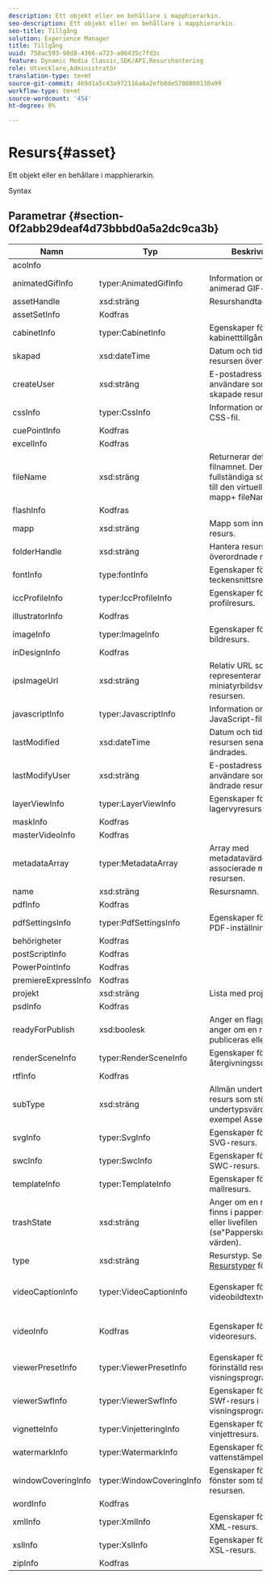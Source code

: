 ```yaml
---
description: Ett objekt eller en behållare i mapphierarkin.
seo-description: Ett objekt eller en behållare i mapphierarkin.
seo-title: Tillgång
solution: Experience Manager
title: Tillgång
uuid: 758ac593-98d8-4366-a723-a06435c7fd3c
feature: Dynamic Media Classic,SDK/API,Resurshantering
role: Utvecklare,Administratör
translation-type: tm+mt
source-git-commit: 469d1a5c43a972116a8a2efb0de5708800130a99
workflow-type: tm+mt
source-wordcount: '454'
ht-degree: 0%

---
```



# Resurs{#asset}

Ett objekt eller en behållare i mapphierarkin.

Syntax

## Parametrar {#section-0f2abb29deaf4d73bbbd0a5a2dc9ca3b}

<table id="table_C58EF9963CB34179A9D6C9F0F6FF24F2"> 
 <thead> 
  <tr> 
   <th colname="col1" class="entry"> Namn </th> 
   <th colname="col2" class="entry"> Typ </th> 
   <th colname="col3" class="entry"> Beskrivning </th> 
  </tr> 
 </thead>
 <tbody> 
  <tr> 
   <td colname="col1"> <span class="codeph"> <span class="varname"> acoInfo</span> </span> </td> 
   <td colname="col2"> </td> 
   <td colname="col3"> </td> 
  </tr> 
  <tr> 
   <td colname="col1"> <span class="codeph"> <span class="varname"> animatedGifInfo</span> </span> </td> 
   <td colname="col2"> <span class="codeph"> typer:AnimatedGifInfo</span> </td> 
   <td colname="col3"> Information om en animerad GIF-fil. </td> 
  </tr> 
  <tr> 
   <td colname="col1"> <span class="codeph"> <span class="varname"> assetHandle</span> </span> </td> 
   <td colname="col2"> <span class="codeph"> xsd:sträng</span> </td> 
   <td colname="col3"> Resurshandtag. </td> 
  </tr> 
  <tr> 
   <td colname="col1"> <span class="codeph"> <span class="varname"> assetSetInfo</span> </span> </td> 
   <td colname="col2"> <span class="codeph"> Kodfras  </span> </td> 
   <td colname="col3"> </td> 
  </tr> 
  <tr> 
   <td colname="col1"> <span class="codeph"> <span class="varname"> cabinetInfo</span> </span> </td> 
   <td colname="col2"> <span class="codeph"> typer:CabinetInfo</span> </td> 
   <td colname="col3"> Egenskaper för en kabinetttillgångstyp. </td> 
  </tr> 
  <tr> 
   <td colname="col1"> <span class="codeph"> <span class="varname"> skapad</span> </span> </td> 
   <td colname="col2"> <span class="codeph"> xsd:dateTime</span> </td> 
   <td colname="col3"> Datum och tid då resursen överfördes. </td> 
  </tr> 
  <tr> 
   <td colname="col1"> <span class="codeph"> <span class="varname"> createUser</span> </span> </td> 
   <td colname="col2"> <span class="codeph"> xsd:sträng</span> </td> 
   <td colname="col3"> E-postadress till den användare som skapade resursen. </td> 
  </tr> 
  <tr> 
   <td colname="col1"> <span class="codeph"> <span class="varname"> cssInfo</span> </span> </td> 
   <td colname="col2"> <span class="codeph"> typer:CssInfo</span> </td> 
   <td colname="col3"> Information om en CSS-fil. </td> 
  </tr> 
  <tr> 
   <td colname="col1"> <span class="codeph"> <span class="varname"> cuePointInfo</span> </span> </td> 
   <td colname="col2"> <span class="codeph"> Kodfras  </span> </td> 
   <td colname="col3"> </td> 
  </tr> 
  <tr> 
   <td colname="col1"> <span class="codeph"> <span class="varname"> excelInfo</span> </span> </td> 
   <td colname="col2"> <span class="codeph"> Kodfras  </span> </td> 
   <td colname="col3"> </td> 
  </tr> 
  <tr> 
   <td colname="col1"> <span class="codeph"> <span class="varname"> fileName</span> </span> </td> 
   <td colname="col2"> <span class="codeph"> xsd:sträng</span> </td> 
   <td colname="col3">Returnerar det virtuella filnamnet. Den fullständiga sökvägen till den virtuella filen är <span class="codeph"> mapp</span>+<span class="codeph"> fileName</span>. </td> 
  </tr> 
  <tr> 
   <td colname="col1"> <span class="codeph"> <span class="varname"> flashInfo</span> </span> </td> 
   <td colname="col2"> <span class="codeph"> Kodfras  </span> </td> 
   <td colname="col3"> </td> 
  </tr> 
  <tr> 
   <td colname="col1"> <span class="codeph"> <span class="varname"> mapp</span> </span> </td> 
   <td colname="col2"> <span class="codeph"> xsd:sträng</span> </td> 
   <td colname="col3"> Mapp som innehåller en resurs. </td> 
  </tr> 
  <tr> 
   <td colname="col1"> <span class="codeph"> <span class="varname"> folderHandle</span> </span> </td> 
   <td colname="col2"> <span class="codeph"> xsd:sträng</span> </td> 
   <td colname="col3"> Hantera resursens överordnade mapp. </td> 
  </tr> 
  <tr> 
   <td colname="col1"> <span class="codeph"> <span class="varname"> fontInfo</span> </span> </td> 
   <td colname="col2"> <span class="codeph"> type:fontInfo</span> </td> 
   <td colname="col3"> Egenskaper för en teckensnittsresurs. </td> 
  </tr> 
  <tr> 
   <td colname="col1"> <span class="codeph"> <span class="varname"> iccProfileInfo</span> </span> </td> 
   <td colname="col2"> <span class="codeph"> typer:IccProfileInfo</span> </td> 
   <td colname="col3"> Egenskaper för en ICC-profilresurs. </td> 
  </tr> 
  <tr> 
   <td colname="col1"> <span class="codeph"> <span class="varname"> illustratorInfo</span> </span> </td> 
   <td colname="col2"> <span class="codeph"> Kodfras  </span> </td> 
   <td colname="col3"> </td> 
  </tr> 
  <tr> 
   <td colname="col1"> <span class="codeph"> <span class="varname"> imageInfo</span> </span> </td> 
   <td colname="col2"> <span class="codeph"> typer:ImageInfo</span> </td> 
   <td colname="col3"> Egenskaper för en bildresurs. </td> 
  </tr> 
  <tr> 
   <td colname="col1"> <span class="codeph"> <span class="varname"> inDesignInfo</span> </span> </td> 
   <td colname="col2"> <span class="codeph"> Kodfras  </span> </td> 
   <td colname="col3"> </td> 
  </tr> 
  <tr> 
   <td colname="col1"> <span class="codeph"> <span class="varname"> ipsImageUrl</span> </span> </td> 
   <td colname="col2"> <span class="codeph"> xsd:sträng</span> </td> 
   <td colname="col3"> Relativ URL som representerar en miniatyrbildsvy av resursen. </td> 
  </tr> 
  <tr> 
   <td colname="col1"> <span class="codeph"> <span class="varname"> javascriptInfo</span> </span> </td> 
   <td colname="col2"> <span class="codeph"> typer:JavascriptInfo</span> </td> 
   <td colname="col3"> Information om en JavaScript-fil. </td> 
  </tr> 
  <tr> 
   <td colname="col1"> <span class="codeph"> <span class="varname"> lastModified</span> </span> </td> 
   <td colname="col2"> <span class="codeph"> xsd:dateTime</span> </td> 
   <td colname="col3"> Datum och tid då resursen senast ändrades. </td> 
  </tr> 
  <tr> 
   <td colname="col1"> <span class="codeph"> <span class="varname"> lastModifyUser</span> </span> </td> 
   <td colname="col2"> <span class="codeph"> xsd:sträng</span> </td> 
   <td colname="col3"> E-postadress till den användare som senast ändrade resursen. </td> 
  </tr> 
  <tr> 
   <td colname="col1"> <span class="codeph"> <span class="varname"> layerViewInfo</span> </span> </td> 
   <td colname="col2"> <span class="codeph"> typer:LayerViewInfo</span> </td> 
   <td colname="col3"> Egenskaper för en lagervyresurs. </td> 
  </tr> 
  <tr> 
   <td colname="col1"> <span class="codeph"> <span class="varname"> maskInfo</span> </span> </td> 
   <td colname="col2"> <span class="codeph"> Kodfras  </span> </td> 
   <td colname="col3"> </td> 
  </tr> 
  <tr> 
   <td colname="col1"> <span class="codeph"> <span class="varname"> masterVideoInfo</span> </span> </td> 
   <td colname="col2"> <span class="codeph"> Kodfras  </span> </td> 
   <td colname="col3"> </td> 
  </tr> 
  <tr> 
   <td colname="col1"> <span class="codeph"> <span class="varname"> metadataArray</span> </span> </td> 
   <td colname="col2"> <span class="codeph"> typer:MetadataArray</span> </td> 
   <td colname="col3"> Array med metadatavärden som är associerade med resursen. </td> 
  </tr> 
  <tr> 
   <td colname="col1"> <span class="codeph"> <span class="varname"> name</span> </span> </td> 
   <td colname="col2"> <span class="codeph"> xsd:sträng</span> </td> 
   <td colname="col3"> Resursnamn. </td> 
  </tr> 
  <tr> 
   <td colname="col1"> <span class="codeph"> <span class="varname"> pdfInfo</span> </span> </td> 
   <td colname="col2"> <span class="codeph"> Kodfras  </span> </td> 
   <td colname="col3"> </td> 
  </tr> 
  <tr> 
   <td colname="col1"> <span class="codeph"> <span class="varname"> pdfSettingsInfo</span> </span> </td> 
   <td colname="col2"> <span class="codeph"> typer:PdfSettingsInfo</span> </td> 
   <td colname="col3"> Egenskaper för en PDF-inställningsresurs. </td> 
  </tr> 
  <tr> 
   <td colname="col1"> <span class="codeph"> <span class="varname"> behörigheter</span> </span> </td> 
   <td colname="col2"> <span class="codeph"> Kodfras  </span> </td> 
   <td colname="col3"> </td> 
  </tr> 
  <tr> 
   <td colname="col1"> <span class="codeph"> <span class="varname"> postScriptInfo</span> </span> </td> 
   <td colname="col2"> <span class="codeph"> Kodfras  </span> </td> 
   <td colname="col3"> </td> 
  </tr> 
  <tr> 
   <td colname="col1"> <span class="codeph"> <span class="varname"> PowerPointInfo</span> </span> </td> 
   <td colname="col2"> <span class="codeph"> Kodfras  </span> </td> 
   <td colname="col3"> </td> 
  </tr> 
  <tr> 
   <td colname="col1"> <span class="codeph"> <span class="varname"> premiereExpressInfo</span> </span> </td> 
   <td colname="col2"> <span class="codeph"> Kodfras  </span> </td> 
   <td colname="col3"> </td> 
  </tr> 
  <tr> 
   <td colname="col1"> <span class="codeph"> <span class="varname"> projekt</span> </span> </td> 
   <td colname="col2"> <span class="codeph"> xsd:sträng</span> </td> 
   <td colname="col3"> Lista med projektnamn. </td> 
  </tr> 
  <tr> 
   <td colname="col1"> <span class="codeph"> <span class="varname"> psdInfo</span> </span> </td> 
   <td colname="col2"> <span class="codeph"> Kodfras  </span> </td> 
   <td colname="col3"> </td> 
  </tr> 
  <tr> 
   <td colname="col1"> <span class="codeph"> <span class="varname"> readyForPublish</span> </span> </td> 
   <td colname="col2"> <span class="codeph"> xsd:boolesk</span> </td> 
   <td colname="col3"> Anger en flagga som anger om en resurs ska publiceras eller inte. </td> 
  </tr> 
  <tr> 
   <td colname="col1"> <span class="codeph"> <span class="varname"> renderSceneInfo</span> </span> </td> 
   <td colname="col2"> <span class="codeph"> typer:RenderSceneInfo</span> </td> 
   <td colname="col3"> Egenskaper för en återgivningsscenresurs. </td> 
  </tr> 
  <tr> 
   <td colname="col1"> <span class="codeph"> <span class="varname"> rtfInfo</span> </span> </td> 
   <td colname="col2"> <span class="codeph"> Kodfras  </span> </td> 
   <td colname="col3"> </td> 
  </tr> 
  <tr> 
   <td colname="col1"> <span class="codeph"> <span class="varname"> subType</span> </span> </td> 
   <td colname="col2"> <span class="codeph"> xsd:sträng</span> </td> 
   <td colname="col3">Allmän undertyp av resurs som stöder undertypsvärden (till exempel <span class="codeph"> AssetSet</span>). </td> 
  </tr> 
  <tr> 
   <td colname="col1"> <span class="codeph"> <span class="varname"> svgInfo</span> </span> </td> 
   <td colname="col2"> <span class="codeph"> typer:SvgInfo</span> </td> 
   <td colname="col3"> Egenskaper för en SVG-resurs. </td> 
  </tr> 
  <tr> 
   <td colname="col1"> <span class="codeph"> <span class="varname"> swcInfo</span> </span> </td> 
   <td colname="col2"> <span class="codeph"> typer:SwcInfo</span> </td> 
   <td colname="col3"> Egenskaper för en SWC-resurs. </td> 
  </tr> 
  <tr> 
   <td colname="col1"> <span class="codeph"> <span class="varname"> templateInfo</span> </span> </td> 
   <td colname="col2"> <span class="codeph"> typer:TemplateInfo</span> </td> 
   <td colname="col3"> Egenskaper för en mallresurs. </td> 
  </tr> 
  <tr> 
   <td colname="col1"> <span class="codeph"> <span class="varname"> trashState</span> </span> </td> 
   <td colname="col2"> <span class="codeph"> xsd:sträng</span> </td> 
   <td colname="col3"> Anger om en resurs finns i papperskorgen eller livefilen (se"Papperskorgen" för värden). </td> 
  </tr> 
  <tr> 
   <td colname="col1"> <span class="codeph"> <span class="varname"> type</span> </span> </td> 
   <td colname="col2"> <span class="codeph"> xsd:sträng</span> </td> 
   <td colname="col3">Resurstyp. Se <a href="../../string-constants/c-string-constants/r-asset-types.md#reference-2fe75d230663419d88632d30f1144a10" format="dita" scope="local"> Resurstyper</a> för värden. </td> 
  </tr> 
  <tr> 
   <td colname="col1"> <span class="codeph"> <span class="varname"> videoCaptionInfo</span> </span> </td> 
   <td colname="col2"> <span class="codeph"> typer:VideoCaptionInfo</span> </td> 
   <td colname="col3"> <p>Egenskaper för en videobildtextresurs. </p> </td> 
  </tr> 
  <tr> 
   <td colname="col1"> <span class="codeph"> <span class="varname"> videoInfo</span> </span> </td> 
   <td colname="col2"> <span class="codeph"> Kodfras  </span> </td> 
   <td colname="col3"> <p>Egenskaper för en videoresurs. </p> </td> 
  </tr> 
  <tr> 
   <td colname="col1"> <span class="codeph"> <span class="varname"> viewerPresetInfo</span> </span> </td> 
   <td colname="col2"> <span class="codeph"> typer:ViewerPresetInfo</span> </td> 
   <td colname="col3"> Egenskaper för en förinställd resurs i visningsprogrammet. </td> 
  </tr> 
  <tr> 
   <td colname="col1"> <span class="codeph"> <span class="varname"> viewerSwfInfo</span> </span> </td> 
   <td colname="col2"> <span class="codeph"> typer:ViewerSwfInfo</span> </td> 
   <td colname="col3"> Egenskaper för en SWf-resurs i visningsprogrammet. </td> 
  </tr> 
  <tr> 
   <td colname="col1"> <span class="codeph"> <span class="varname"> vignetteInfo</span> </span> </td> 
   <td colname="col2"> <span class="codeph"> typer:VinjetteringInfo</span> </td> 
   <td colname="col3"> Egenskaper för en vinjettresurs. </td> 
  </tr> 
  <tr> 
   <td colname="col1"> <span class="codeph"> <span class="varname"> watermarkInfo</span> </span> </td> 
   <td colname="col2"> <span class="codeph"> typer:WatermarkInfo</span> </td> 
   <td colname="col3"> Egenskaper för en vattenstämpelresurs. </td> 
  </tr> 
  <tr> 
   <td colname="col1"> <span class="codeph"> <span class="varname"> windowCoveringInfo</span> </span> </td> 
   <td colname="col2"> <span class="codeph"> typer:WindowCoveringInfo</span> </td> 
   <td colname="col3"> Egenskaper för ett fönster som täcker resursen. </td> 
  </tr> 
  <tr> 
   <td colname="col1"> <span class="codeph"> <span class="varname"> wordInfo</span> </span> </td> 
   <td colname="col2"> <span class="codeph"> Kodfras  </span> </td> 
   <td colname="col3"> </td> 
  </tr> 
  <tr> 
   <td colname="col1"> <span class="codeph"> <span class="varname"> xmlInfo</span> </span> </td> 
   <td colname="col2"> <span class="codeph"> typer:XmlInfo</span> </td> 
   <td colname="col3"> Egenskaper för en XML-resurs. </td> 
  </tr> 
  <tr> 
   <td colname="col1"> <span class="codeph"> <span class="varname"> xslInfo</span> </span> </td> 
   <td colname="col2"> <span class="codeph"> typer:XslInfo</span> </td> 
   <td colname="col3"> Egenskaper för en XSL-resurs. </td> 
  </tr> 
  <tr> 
   <td colname="col1"> <span class="codeph"> <span class="varname"> zipInfo</span> </span> </td> 
   <td colname="col2"> <span class="codeph"> Kodfras  </span> </td> 
   <td colname="col3"> </td> 
  </tr> 
 </tbody> 
</table>

